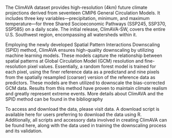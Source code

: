 The ClimAVA dataset provides high-resolution (4km) future climate projections derived from seventeen CMIP6 General Circulation Models. It includes three key variables—precipitation, minimum, and maximum temperature—for three Shared Socioeconomic Pathways (SSP245, SSP370, SSP585) on a daily scale. The initial release, ClimAVA-SW, covers the entire U.S. Southwest region, encompassing all watersheds within it.

Employing the newly developed Spatial Pattern Interactions Downscaling (SPID) method, ClimAVA ensures high-quality downscaling by utilizing machine learning models. These models capture the relationship between spatial patterns at Global Circulation Model (GCM) resolution and fine-resolution pixel values. Essentially, a random forest model is trained for each pixel, using the finer reference data as a predictand and nine pixels from the spatially resampled (coarser) version of the reference data as predictors. These models are then utilized to downscale the bias-corrected GCM data. Results from this method have proven to maintain climate realism and greatly represent extreme events. More details about ClimAVA and the SPID method can be found in the bibliography

To access and download the data, please visit data. A download script is available here for users preferring to download the data using R. Additionally, all scripts and accessory data involved in creating ClimAVA can be found here, along with the data used in training the downscaling process and its validation.
